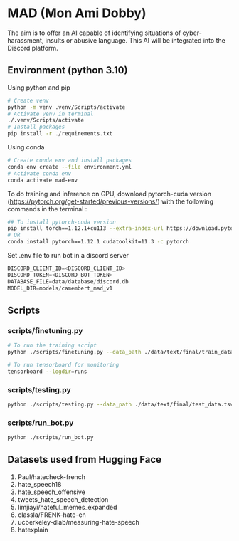 # MAD (Mon Ami Dobby)
The aim is to offer an AI capable of identifying situations of cyber-harassment, insults or abusive language. This AI will be integrated into the Discord platform.

## Environment (python 3.10)
Using python and pip
```bash
# Create venv
python -m venv .venv/Scripts/activate
# Activate venv in terminal
./.venv/Scripts/activate
# Install packages
pip install -r ./requirements.txt
```
Using conda
```bash
# Create conda env and install packages
conda env create --file environment.yml
# Activate conda env
conda activate mad-env
```

To do training and inference on GPU, download pytorch-cuda version (https://pytorch.org/get-started/previous-versions/) with the following commands in the terminal :
```bash
## To install pytorch-cuda version
pip install torch==1.12.1+cu113 --extra-index-url https://download.pytorch.org/whl/cu113
# OR
conda install pytorch==1.12.1 cudatoolkit=11.3 -c pytorch
```

Set .env file to run bot in a discord server
```python
DISCORD_CLIENT_ID=<DISCORD_CLIENT_ID>
DISCORD_TOKEN=<DISCORD_BOT_TOKEN>
DATABASE_FILE=data/database/discord.db
MODEL_DIR=models/camembert_mad_v1
```

## Scripts
### scripts/finetuning.py
```bash
# To run the training script
python ./scripts/finetuning.py --data_path ./data/text/final/train_data.tsv --model_name camembert_mad_v0

# To run tensorboard for monitoring
tensorboard --logdir=runs
```

### scripts/testing.py
```bash
python ./scripts/testing.py --data_path ./data/text/final/test_data.tsv --model_dir ./models/camembert_mad_v1
```

### scripts/run_bot.py
```bash
python ./scripts/run_bot.py
```

## Datasets used from Hugging Face
1) Paul/hatecheck-french
2) hate_speech18 
3) hate_speech_offensive
4) tweets_hate_speech_detection
5) limjiayi/hateful_memes_expanded 
6) classla/FRENK-hate-en 
7) ucberkeley-dlab/measuring-hate-speech 
8) hatexplain